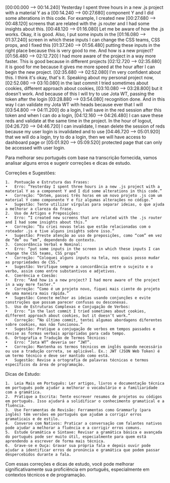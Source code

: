 [00:00.000 --> 00:14.240]  Yesterday I spent three hours in a new .js project with a material Y as a
[00:14.240 --> 00:27.680]  component Y and I did some alterations in this code. For example, I created new
[00:27.680 --> 00:48.120]  screens that are related with the .js router and I had some insights about this.
[00:48.120 --> 01:16.080]  Let me be aware of how the .js works. Okay, it is good. Also, I put some inputs in the
[01:16.080 --> 01:37.240]  screen in which these inputs I can change the CSS teams, CSS props, and I fixed this
[01:37.240 --> 01:56.480]  putting these inputs in the right place because this is very good to me. And how is a new project?
[01:56.480 --> 02:12.720]  I had more aware of the project in a way more faster. This is good because in different projects
[02:12.720 --> 02:35.680]  it is good for me because it gives me more speed at the hour after I can begin the new project.
[02:35.680 --> 02:52.080]  I'm very confident about this. I think it's okay, that's it. Speaking about my personal project now,
[02:52.080 --> 03:10.080]  in the last commit I tried sometimes about cookies, different approach about cookies,
[03:10.080 --> 03:28.800]  but it doesn't work. And because of this I will try to use Jota WT, passing the token after the login
[03:28.880 --> 03:54.080]  recognition done. And in this way I can validate my Jota WT with heads because ever that I will
[03:54.800 --> 04:11.200]  do a login, I will save in the red session after this token and when I can do a login,
[04:12.160 --> 04:26.480]  I can save these reds and validate at the same time in the project. In the hour of logout,
[04:26.720 --> 04:46.720]  I can invalidate, I mean delete the session of reds because my user login is invalidated and to use
[04:46.720 --> 05:01.920]  that we will do a login, try to do a login, then we will have access to dashboard page or
[05:01.920 --> 05:09.520]  protected page that can only be accessed with user login.


Para melhorar seu português com base na transcrição fornecida, vamos analisar alguns erros e sugerir correções e dicas de estudo.

Correções e Sugestões:

	1.	Pontuação e Estrutura das Frases:
	•	Erro: “Yesterday I spent three hours in a new .js project with a material Y as a component Y and I did some alterations in this code.”
	•	Correção: “Ontem, passei três horas em um novo projeto .js com um material Y como componente Y e fiz algumas alterações no código.”
	•	Sugestão: Tente utilizar vírgulas para separar ideias, o que ajuda a melhorar a clareza da frase.
	2.	Uso de Artigos e Preposições:
	•	Erro: “I created new screens that are related with the .js router and I had some insights about this.”
	•	Correção: “Eu criei novas telas que estão relacionadas com o roteador .js e tive alguns insights sobre isso.”
	•	Sugestão: Preste atenção ao uso de preposições, como “com” em vez de “de” ou “em”, dependendo do contexto.
	3.	Concordância Verbal e Nominal:
	•	Erro: “put some inputs in the screen in which these inputs I can change the CSS teams, CSS props”
	•	Correção: “Coloquei alguns inputs na tela, nos quais posso mudar as propriedades de CSS.”
	•	Sugestão: Verifique sempre a concordância entre o sujeito e o verbo, assim como entre substantivos e adjetivos.
	4.	Coerência e Coesão:
	•	Erro: “And how is a new project? I had more aware of the project in a way more faster.”
	•	Correção: “Como é um projeto novo, fiquei mais ciente do projeto de uma maneira mais rápida.”
	•	Sugestão: Conecte melhor as ideias usando conjunções e evite construções que possam parecer confusas ou desconexas.
	5.	Uso de Estruturas Complexas e Conjugação de Verbos:
	•	Erro: “in the last commit I tried sometimes about cookies, different approach about cookies, but it doesn’t work.”
	•	Correção: “No último commit, tentei algumas abordagens diferentes sobre cookies, mas não funcionou.”
	•	Sugestão: Pratique a conjugação de verbos em tempos passados e revise as formas verbais apropriadas para cada tempo.
	6.	Ortografia e Tradução de Termos Técnicos:
	•	Erro: “Jota WT” deveria ser “JWT”.
	•	Correção: Mantenha os termos técnicos em inglês quando necessário ou use a tradução correta, se aplicável. Ex.: JWT (JSON Web Token) é um termo técnico e deve ser mantido como está.
	•	Sugestão: Revise a ortografia de palavras técnicas e termos específicos da área de programação.

Dicas de Estudo:

	1.	Leia Mais em Português: Ler artigos, livros e documentação técnica em português pode ajudar a melhorar o vocabulário e a familiaridade com a gramática.
	2.	Pratique a Escrita: Tente escrever resumos de projetos ou códigos em português. Isso ajudará a solidificar o conhecimento gramatical e a fluência.
	3.	Use Ferramentas de Revisão: Ferramentas como Grammarly (para inglês) têm versões em português que ajudam a corrigir erros gramaticais e de estilo.
	4.	Converse com Nativos: Praticar a conversação com falantes nativos pode ajudar a melhorar a fluência e a corrigir erros comuns.
	5.	Estude Gramática e Sintaxe: Revisar a gramática básica e avançada do português pode ser muito útil, especialmente para quem está aprendendo a escrever de forma mais técnica.
	6.	Grave-se e Ouça: Gravar sua própria fala e depois ouvir pode ajudar a identificar erros de pronúncia e gramática que podem passar despercebidos durante a fala.

Com essas correções e dicas de estudo, você pode melhorar significativamente sua proficiência em português, especialmente em contextos técnicos e de programação.
